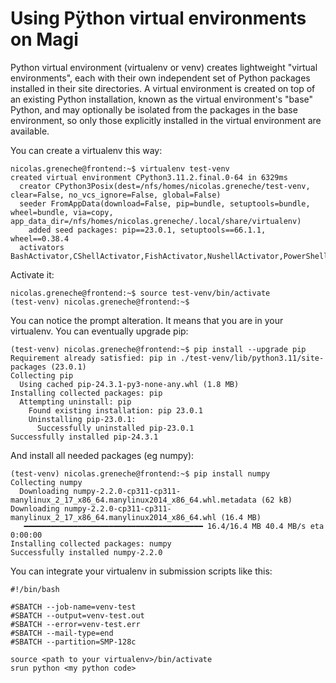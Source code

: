 # Using Pÿthon virtual environments on Magi

Python virtual environment (virtualenv or venv) creates lightweight "virtual environments", each with their own independent set of Python packages installed in their site directories. A virtual environment is created on top of an existing Python installation, known as the virtual environment's "base" Python, and may optionally be isolated from the packages in the base environment, so only those explicitly installed in the virtual environment are available.

You can create a virtualenv this way:

```console
nicolas.greneche@frontend:~$ virtualenv test-venv
created virtual environment CPython3.11.2.final.0-64 in 6329ms
  creator CPython3Posix(dest=/nfs/homes/nicolas.greneche/test-venv, clear=False, no_vcs_ignore=False, global=False)
  seeder FromAppData(download=False, pip=bundle, setuptools=bundle, wheel=bundle, via=copy, app_data_dir=/nfs/homes/nicolas.greneche/.local/share/virtualenv)
    added seed packages: pip==23.0.1, setuptools==66.1.1, wheel==0.38.4
  activators BashActivator,CShellActivator,FishActivator,NushellActivator,PowerShellActivator,PythonActivator
```

Activate it:

```console
nicolas.greneche@frontend:~$ source test-venv/bin/activate
(test-venv) nicolas.greneche@frontend:~$
```

You can notice the prompt alteration. It means that you are in your virtualenv. You can eventually upgrade pip:

```console
(test-venv) nicolas.greneche@frontend:~$ pip install --upgrade pip
Requirement already satisfied: pip in ./test-venv/lib/python3.11/site-packages (23.0.1)
Collecting pip
  Using cached pip-24.3.1-py3-none-any.whl (1.8 MB)
Installing collected packages: pip
  Attempting uninstall: pip
    Found existing installation: pip 23.0.1
    Uninstalling pip-23.0.1:
      Successfully uninstalled pip-23.0.1
Successfully installed pip-24.3.1
```

And install all needed packages (eg numpy):

```console
(test-venv) nicolas.greneche@frontend:~$ pip install numpy
Collecting numpy
  Downloading numpy-2.2.0-cp311-cp311-manylinux_2_17_x86_64.manylinux2014_x86_64.whl.metadata (62 kB)
Downloading numpy-2.2.0-cp311-cp311-manylinux_2_17_x86_64.manylinux2014_x86_64.whl (16.4 MB)
   ━━━━━━━━━━━━━━━━━━━━━━━━━━━━━━━━━━━━━━━━ 16.4/16.4 MB 40.4 MB/s eta 0:00:00
Installing collected packages: numpy
Successfully installed numpy-2.2.0
```

You can integrate your virtualenv in submission scripts like this:

```console
#!/bin/bash

#SBATCH --job-name=venv-test
#SBATCH --output=venv-test.out
#SBATCH --error=venv-test.err
#SBATCH --mail-type=end
#SBATCH --partition=SMP-128c

source <path to your virtualenv>/bin/activate
srun python <my python code>
```

